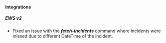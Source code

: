 
#### Integrations
##### EWS v2
- Fixed an issue with the ***fetch-incidents*** command where incidents were missed due to different DateTime of the incident.
